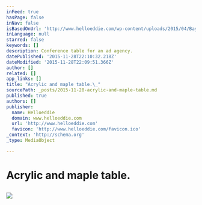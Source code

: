 ```yaml
---
inFeed: true
hasPage: false
inNav: false
isBasedOnUrl: 'http://www.helloeddie.com/wp-content/uploads/2015/04/Bayer-acrylic-table_rt.jpg'
inLanguage: null
starred: false
keywords: []
description: Conference table for an ad agency.
datePublished: '2015-11-28T22:10:32.218Z'
dateModified: '2015-11-28T22:09:51.366Z'
author: []
related: []
app_links: []
title: "Acrylic and maple table.\_"
sourcePath: _posts/2015-11-28-acrylic-and-maple-table.md
published: true
authors: []
publisher:
  name: Helloeddie
  domain: www.helloeddie.com
  url: 'http://www.helloeddie.com'
  favicon: 'http://www.helloeddie.com/favicon.ico'
_context: 'http://schema.org'
_type: MediaObject

---
```

# Acrylic and maple table. 

<article style=""><h1></h1><p></p><img src="http://www.helloeddie.com/wp-content/uploads/2015/04/Bayer-acrylic-table_rt.jpg" /></article>
